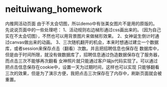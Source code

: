 # neituiwang_homework
内推网活动页面
由于不太会切图，所以demo中有张美女图片不是用的原版的。
先说说页面中的一些处理吧：
1、活动规则右边梯形通过css画出来的。（因为自己实在不太会切图），不然也可以用背景图片来做梯形效果。
2、女神诞生倒计时通过canvas做出来的动画。
3、三次随机翻开的机会，本来时想通过建立一个数据库，或者session来保存点击（翻看）次数。并且把招聘信息也保存在
数据库中，但是由于时间所限，就没有做数据库了，招聘信息通过伪造数据保存在了服务器，而点击三次不能够再次翻看
女神照片就只能通过客户端js代码实现了。可以通过把点击信息保存在cookie中，设置一天为过期时间，这样也可以实现
只能够翻看三次的效果，但是为了演示方便，我把点击三次保存在了内存中，刷新页面就会被重置。
